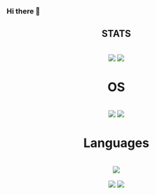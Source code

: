 ### Hi there 👋

<div align="center">

## STATS

  <br/>
  <img src="https://img.shields.io/github/stars/R2U2?style=for-the-badge"/>
  <img src="https://img.shields.io/github/followers/R2U2?style=for-the-badge"/>
  <br/>

# OS
  
  <br/>
  <img src="https://img.shields.io/badge/Void%20linux-green.svg?style=for-the-badge&logo=linux"/>
  <img src="https://img.shields.io/badge/Windows%2010-blue.svg?style=for-the-badge&logo=windows"/>
  <br/>

# Languages
  
  <br/>
  <img src="https://skillicons.dev/icons?i=cpp,c,bash,js,nodejs&perline=10"/>
  <br/>
  <br/>
  <img src="https://github-readme-stats.vercel.app/api?username=R2U2&show_icons=true&theme=radical" />
  <img src="https://github-readme-stats.vercel.app/api/top-langs/?username=R2U2&show_icons=true&theme=radical" />
</div>
